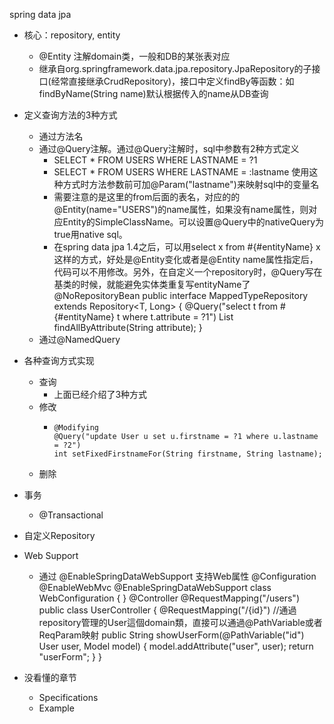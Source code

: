 spring data jpa

- 核心：repository, entity
  - @Entity 注解domain类，一般和DB的某张表对应
  - 继承自org.springframework.data.jpa.repository.JpaRepository的子接口(经常直接继承CrudRepository)，接口中定义findBy等函数：如findByName(String name)默认根据传入的name从DB查询
- 定义查询方法的3种方式
  - 通过方法名
  - 通过@Query注解。通过@Query注解时，sql中参数有2种方式定义
    - SELECT * FROM USERS WHERE LASTNAME = ?1
    - SELECT * FROM USERS WHERE LASTNAME = :lastname    使用这种方式时方法参数前可加@Param("lastname")来映射sql中的变量名
    - 需要注意的是这里的from后面的表名，对应的的@Entity(name="USERS")的name属性，如果没有name属性，则对应Entity的SimpleClassName。可以设置@Query中的nativeQuery为true用native sql。
    - 在spring data jpa 1.4之后，可以用select x from #{#entityName} x 这样的方式，好处是@Entity变化或者是@Entity name属性指定后，代码可以不用修改。另外，在自定义一个repository时，@Query写在基类的时候，就能避免实体类重复写entityName了
          @NoRepositoryBean
          public interface MappedTypeRepository<T extends AbstractMappedType>
          extends Repository<T, Long> {
          @Query("select t from #{#entityName} t where t.attribute = ?1")
          List<T> findAllByAttribute(String attribute);
          }
  - 通过@NamedQuery
- 各种查询方式实现
  - 查询
    - 上面已经介绍了3种方式
  - 修改
    -     @Modifying
          @Query("update User u set u.firstname = ?1 where u.lastname = ?2")
          int setFixedFirstnameFor(String firstname, String lastname);
  - 删除
- 事务
  - @Transactional

- 自定义Repository
- Web Support
  - 通过 @EnableSpringDataWebSupport 支持Web属性
        @Configuration
        @EnableWebMvc
        @EnableSpringDataWebSupport
        class WebConfiguration { }
        @Controller
        @RequestMapping("/users")
        public class UserController {
        @RequestMapping("/{id}")
          //通過repository管理的User這個domain類，直接可以通過@PathVariable或者ReqParam映射
        public String showUserForm(@PathVariable("id") User user, Model model) {
        model.addAttribute("user", user);
        return "userForm";
        }
        }
- 没看懂的章节
  - Specifications
  - Example
